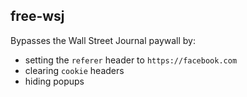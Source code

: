 ## free-wsj

Bypasses the Wall Street Journal paywall by:
- setting the `referer` header to `https://facebook.com`
- clearing `cookie` headers
- hiding popups
